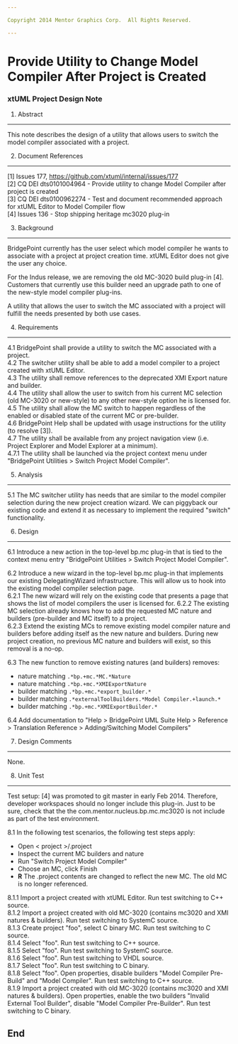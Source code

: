 ```yaml
---

Copyright 2014 Mentor Graphics Corp.  All Rights Reserved.

---
```


#  Provide Utility to Change Model Compiler After Project is Created
### xtUML Project Design Note


1. Abstract
-----------
This note describes the design of a utility that allows users to switch the model 
compiler associated with a project.  

2. Document References
----------------------
[1] Issues 177, https://github.com/xtuml/internal/issues/177    
[2] CQ DEI dts0101004964 - Provide utility to change Model Compiler after project is created   
[3] CQ DEI dts0100962274 - Test and document recommended approach for xtUML Editor to Model Compiler flow  
[4] Issues 136 - Stop shipping heritage mc3020 plug-in  

3. Background
-------------
BridgePoint currently has the user select which model compiler he wants to associate
with a project at project creation time.  xtUML Editor does not give the user any 
choice.  

For the Indus release, we are removing the old MC-3020 build plug-in [4].  Customers
that currently use this builder need an upgrade path to one of the new-style model
compiler plug-ins.  

A utility that allows the user to switch the MC associated with a project will fulfill
the needs presented by both use cases.  
 
4. Requirements
---------------
4.1  BridgePoint shall provide a utility to switch the MC associated with a project.  
4.2  The switcher utility shall be able to add a model compiler to a project created
  with xtUML Editor.  
4.3  The utility shall remove references to the deprecated XMI Export nature and builder.  
4.4  The utility shall allow the user to switch from his current MC selection (old MC-3020
  or new-style) to any other new-style option he is licensed for.  
4.5  The utility shall allow the MC switch to happen regardless of the enabled or 
  disabled state of the current MC or pre-builder.  
4.6  BridgePoint Help shall be updated with usage instructions for the utility (to resolve [3]).  
4.7  The utility shall be available from any project navigation view (i.e. Project 
  Explorer and Model Explorer at a minimum).  
4.7.1  The utility shall be launched via the project context menu under 
  "BridgePoint Utilities > Switch Project Model Compiler".  
  
5. Analysis
-----------
5.1  The MC switcher utility has needs that are similar to the model compiler
  selection during the new project creation wizard.  We can piggyback our 
  existing code and extend it as necessary to implement the required "switch"
  functionality.  
  
6. Design
---------
6.1  Introduce a new action in the top-level bp.mc plug-in that is tied to the 
  context menu entry "BridgePoint Utilities > Switch Project Model Compiler".  
  
6.2  Introduce a new wizard in the top-level bp.mc plug-in that implements our 
  existing DelegatingWizard infrastructure.  This will allow us to hook into the 
  existing model compiler selection page.  
6.2.1  The new wizard will rely on the existing code that presents a page that 
  shows the list of model compilers the user is licensed for.
6.2.2  The existing MC selection already knows how to add the requested MC 
  nature and builders (pre-builder and MC itself) to a project.  
6.2.3  Extend the existing MCs to remove existing model compiler nature and 
  builders before adding itself as the new nature and builders.  During new
  project creation, no previous MC nature and builders will exist, so this removal 
  is a no-op.  
  
6.3  The new function to remove existing natures (and builders) removes:  
  - nature matching ```.*bp.+mc.*MC.*Nature```  
  - nature matching ```.*bp.+mc.*XMIExportNature```  
  - builder matching ```.*bp.+mc.*export_builder.*```  
  - builder matching ```.*externalToolBuilders.*Model Compiler.+launch.*```  
  - builder matching ```.*bp.+mc.*XMIExportBuilder.*```  
    
6.4  Add documentation to "Help > BridgePoint UML Suite Help > Reference > Translation Reference > Adding/Switching Model Compilers"  

7. Design Comments
------------------
None.

8. Unit Test
------------
Test setup:  [4] was promoted to git master in early Feb 2014.  Therefore, developer
workspaces should no longer include this plug-in.  Just to be sure, check that the 
the com.mentor.nucleus.bp.mc.mc3020 is not include as part of the test environment.  

8.1  In the following test scenarios, the following test steps apply:
  - Open < project >/.project
  - Inspect the current MC builders and nature
  - Run "Switch Project Model Compiler"
  - Choose an MC, click Finish
  - __R__ The .project contents are changed to reflect the new MC.  The old MC is no longer referenced.
  
8.1.1  Import a project created with xtUML Editor.  Run test switching to C++ source.  
8.1.2  Import a project created with old MC-3020 (contains mc3020 and XMI natures & builders).  Run test switching to SystemC source.  
8.1.3  Create project "foo", select C binary MC.  Run test switching to C source.  
8.1.4  Select "foo".  Run test switching to C++ source.  
8.1.5  Select "foo".  Run test switching to SystemC source.  
8.1.6  Select "foo".  Run test switching to VHDL source.  
8.1.7  Select "foo".  Run test switching to C binary.  
8.1.8  Select "foo".  Open properties, disable builders "Model Compiler Pre-Build" 
  and "Model Compiler".  Run test switching to C++ source.  
8.1.9  Import a project created with old MC-3020 (contains mc3020 and XMI natures 
  & builders).  Open properties, enable the two builders "Invalid External Tool Builder", 
  disable "Model Compiler Pre-Builder".  Run test switching to C binary.  

End
---

